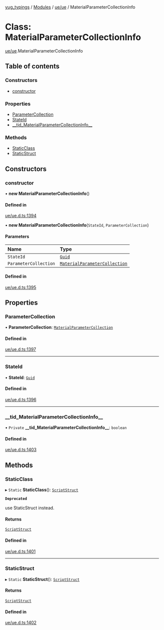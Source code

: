 [yug_typings](../README.md) / [Modules](../modules.md) / [ue/ue](../modules/ue_ue.md) / MaterialParameterCollectionInfo

# Class: MaterialParameterCollectionInfo

[ue/ue](../modules/ue_ue.md).MaterialParameterCollectionInfo

## Table of contents

### Constructors

- [constructor](ue_ue.MaterialParameterCollectionInfo.md#constructor)

### Properties

- [ParameterCollection](ue_ue.MaterialParameterCollectionInfo.md#parametercollection)
- [StateId](ue_ue.MaterialParameterCollectionInfo.md#stateid)
- [\_\_tid\_MaterialParameterCollectionInfo\_\_](ue_ue.MaterialParameterCollectionInfo.md#__tid_materialparametercollectioninfo__)

### Methods

- [StaticClass](ue_ue.MaterialParameterCollectionInfo.md#staticclass)
- [StaticStruct](ue_ue.MaterialParameterCollectionInfo.md#staticstruct)

## Constructors

### constructor

• **new MaterialParameterCollectionInfo**()

#### Defined in

[ue/ue.d.ts:1394](https://github.com/YugMetaverse/yug_typings/blob/25cad34/ue/ue.d.ts#L1394)

• **new MaterialParameterCollectionInfo**(`StateId`, `ParameterCollection`)

#### Parameters

| Name | Type |
| :------ | :------ |
| `StateId` | [`Guid`](ue_ue_s.Guid.md) |
| `ParameterCollection` | [`MaterialParameterCollection`](ue_ue.MaterialParameterCollection.md) |

#### Defined in

[ue/ue.d.ts:1395](https://github.com/YugMetaverse/yug_typings/blob/25cad34/ue/ue.d.ts#L1395)

## Properties

### ParameterCollection

• **ParameterCollection**: [`MaterialParameterCollection`](ue_ue.MaterialParameterCollection.md)

#### Defined in

[ue/ue.d.ts:1397](https://github.com/YugMetaverse/yug_typings/blob/25cad34/ue/ue.d.ts#L1397)

___

### StateId

• **StateId**: [`Guid`](ue_ue_s.Guid.md)

#### Defined in

[ue/ue.d.ts:1396](https://github.com/YugMetaverse/yug_typings/blob/25cad34/ue/ue.d.ts#L1396)

___

### \_\_tid\_MaterialParameterCollectionInfo\_\_

• `Private` **\_\_tid\_MaterialParameterCollectionInfo\_\_**: `boolean`

#### Defined in

[ue/ue.d.ts:1403](https://github.com/YugMetaverse/yug_typings/blob/25cad34/ue/ue.d.ts#L1403)

## Methods

### StaticClass

▸ `Static` **StaticClass**(): [`ScriptStruct`](ue_ue.ScriptStruct.md)

**`Deprecated`**

use StaticStruct instead.

#### Returns

[`ScriptStruct`](ue_ue.ScriptStruct.md)

#### Defined in

[ue/ue.d.ts:1401](https://github.com/YugMetaverse/yug_typings/blob/25cad34/ue/ue.d.ts#L1401)

___

### StaticStruct

▸ `Static` **StaticStruct**(): [`ScriptStruct`](ue_ue.ScriptStruct.md)

#### Returns

[`ScriptStruct`](ue_ue.ScriptStruct.md)

#### Defined in

[ue/ue.d.ts:1402](https://github.com/YugMetaverse/yug_typings/blob/25cad34/ue/ue.d.ts#L1402)
